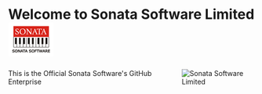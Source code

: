 # Welcome to Sonata Software Limited ![Alt text](sonata-logo.png)

<img src="![Sonata Software Limited](sonata-logo.png)" align="right"
     alt="Sonata Software Limited" width="150" height="50">

This is the Official Sonata Software's GitHub Enterprise